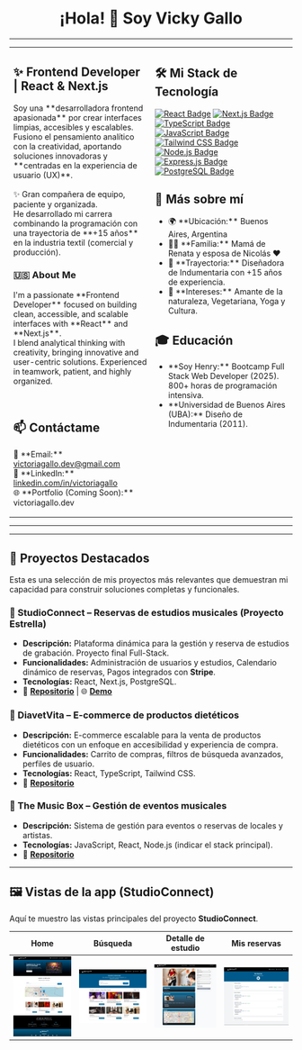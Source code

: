 <div align="center">
  <h1>¡Hola! 👋 Soy Vicky Gallo</h1>
</div>

---

<table align="center">
<tr>
<td width="50%" valign="top">
<h2>✨ Frontend Developer | React & Next.js</h2>
<p>
Soy una **desarrolladora frontend apasionada** por crear interfaces limpias, accesibles y escalables.<br>
Fusiono el pensamiento analítico con la creatividad, aportando soluciones innovadoras y **centradas en la experiencia de usuario (UX)**.<br>
<br>
✨ Gran compañera de equipo, paciente y organizada.<br>
He desarrollado mi carrera combinando la programación con una trayectoria de **+15 años** en la industria textil (comercial y producción).
</p>

<h3>🇺🇸 About Me</h3>
<p>
I'm a passionate **Frontend Developer** focused on building clean, accessible, and scalable interfaces with **React** and **Next.js**.<br>
I blend analytical thinking with creativity, bringing innovative and user-centric solutions. Experienced in teamwork, patient, and highly organized.
</p>

<br>

<h2>📫 Contáctame</h2>
<p>
📧 **Email:** <a href="mailto:victoriagallo.dev@gmail.com">victoriagallo.dev@gmail.com</a><br>
💼 **LinkedIn:** <a href="https://www.linkedin.com/in/victoriagallo">linkedin.com/in/victoriagallo</a><br>
🌐 **Portfolio (Coming Soon):** victoriagallo.dev
</p>
</td>

<td width="50%" valign="top">
<h2>🛠️ Mi Stack de Tecnología</h2>
<p align="left">
<a href="https://reactjs.org/" target="_blank" rel="noopener noreferrer"><img src="https://img.shields.io/badge/React-61DAFB?style=for-the-badge&logo=react&logoColor=white" alt="React Badge"/></a>
<a href="https://nextjs.org/" target="_blank" rel="noopener noreferrer"><img src="https://img.shields.io/badge/Next.js-000000?style=for-the-badge&logo=next.js&logoColor=white" alt="Next.js Badge"/></a>
<a href="https://www.typescriptlang.org/" target="_blank" rel="noopener noreferrer"><img src="https://img.shields.io/badge/TypeScript-3178C6?style=for-the-badge&logo=typescript&logoColor=white" alt="TypeScript Badge"/></a>
<a href="https://developer.mozilla.org/en-US/docs/Web/JavaScript" target="_blank" rel="noopener noreferrer"><img src="https://img.shields.io/badge/JavaScript-F7DF1E?style=for-the-badge&logo=javascript&logoColor=black" alt="JavaScript Badge"/></a>
<a href="https://tailwindcss.com/" target="_blank" rel="noopener noreferrer"><img src="https://img.shields.io/badge/Tailwind_CSS-06B6D4?style=for-the-badge&logo=tailwind-css&logoColor=white" alt="Tailwind CSS Badge"/></a>
<a href="https://nodejs.org/en/" target="_blank" rel="noopener noreferrer"><img src="https://img.shields.io/badge/Node.js-339933?style=for-the-badge&logo=node.js&logoColor=white" alt="Node.js Badge"/></a>
<a href="https://expressjs.com/" target="_blank" rel="noopener noreferrer"><img src="https://img.shields.io/badge/Express.js-000000?style=for-the-badge&logo=express&logoColor=white" alt="Express.js Badge"/></a>
<a href="https://www.postgresql.org/" target="_blank" rel="noopener noreferrer"><img src="https://img.shields.io/badge/PostgreSQL-4169E1?style=for-the-badge&logo=postgresql&logoColor=white" alt="PostgreSQL Badge"/></a>
</p>

<h2>🌱 Más sobre mí</h2>
<ul>
<li>🌍 **Ubicación:** Buenos Aires, Argentina</li>
<li>👩‍👧 **Familia:** Mamá de Renata y esposa de Nicolás ❤️</li>
<li>🎨 **Trayectoria:** Diseñadora de Indumentaria con +15 años de experiencia.</li>
<li>🌿 **Intereses:** Amante de la naturaleza, Vegetariana, Yoga y Cultura.</li>
</ul>

<h2>🎓 Educación</h2>
<ul>
<li>**Soy Henry:** Bootcamp Full Stack Web Developer (2025). 800+ horas de programación intensiva.</li>
<li>**Universidad de Buenos Aires (UBA):** Diseño de Indumentaria (2011).</li>
</ul>
</td>
</tr>
</table>

---
---
## 🚀 Proyectos Destacados

Esta es una selección de mis proyectos más relevantes que demuestran mi capacidad para construir soluciones completas y funcionales.

### 💎 StudioConnect – Reservas de estudios musicales (Proyecto Estrella)
* **Descripción:** Plataforma dinámica para la gestión y reserva de estudios de grabación. Proyecto final Full-Stack.
* **Funcionalidades:** Administración de usuarios y estudios, Calendario dinámico de reservas, Pagos integrados con **Stripe**.
* **Tecnologías:** React, Next.js, PostgreSQL.
* 🔗 [**Repositorio**](https://github.com/VickyGallo/proyecto-final-StudioConnect.git) | 🌐 [**Demo**](https://studioconnect-front.vercel.app/)

### 🛒 DiavetVita – E-commerce de productos dietéticos
* **Descripción:** E-commerce escalable para la venta de productos dietéticos con un enfoque en accesibilidad y experiencia de compra.
* **Funcionalidades:** Carrito de compras, filtros de búsqueda avanzados, perfiles de usuario.
* **Tecnologías:** React, TypeScript, Tailwind CSS.
* 🔗 [**Repositorio**](https://github.com/VickyGallo/proyecto-ecommerce-diavetvita.git)

### 🎵 The Music Box – Gestión de eventos musicales
* **Descripción:** Sistema de gestión para eventos o reservas de locales y artistas.
* **Tecnologías:** JavaScript, React, Node.js (indicar el stack principal).
* 🔗 [**Repositorio**](https://github.com/VickyGallo/proyecto-turnos-themusicbox.git)

---

## 🖼️ Vistas de la app (StudioConnect)

Aquí te muestro las vistas principales del proyecto **StudioConnect**.

| Home | Búsqueda | Detalle de estudio | Mis reservas |
| :---: | :---: | :---: | :---: |
| <img src="./assets/studioconnect/studioconnect-home.png" alt="Vista Home" width="200"/> | <img src="./assets/studioconnect/studioconnect-search.png" alt="Vista Búsqueda" width="200"/> | <img src="./assets/studioconnect/studioconnect-studio-detail.png" alt="Vista Detalle" width="200"/> | <img src="./assets/studioconnect/studioconnect-my-bookings.png" alt="Vista Reservas" width="200"/> |
